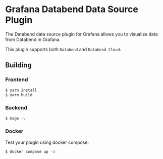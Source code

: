 # Grafana Databend Data Source Plugin

The Databend data source plugin for Grafana allows you to visualize data from Databend in Grafana.

This plugin supports both `Databend` and `Databend Cloud`.

## Building

### Frontend

```bash
$ yarn install
$ yarn build
```

### Backend

```bash
$ mage -v
```

### Docker

Test your plugin using docker compose:

```bash
$ docker compose up -d
```
